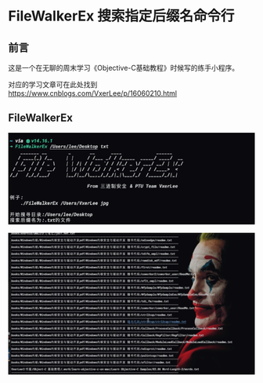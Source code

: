 # FileWalkerEx 搜索指定后缀名命令行

## 前言
这是一个在无聊的周末学习《Objective-C基础教程》时候写的练手小程序。

对应的学习文章可在此处找到 https://www.cnblogs.com/VxerLee/p/16060210.html

## FileWalkerEx

![image-20220326174611060](./readme.assets/2080041-20220326174612045-391692586.png)  

![image-20220326174629926](./readme.assets/2080041-20220326174630624-1557028659.png)  
